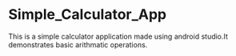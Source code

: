 # Simple_Calculator_App
This is a simple calculator application made using android studio.It demonstrates basic arithmatic operations.
